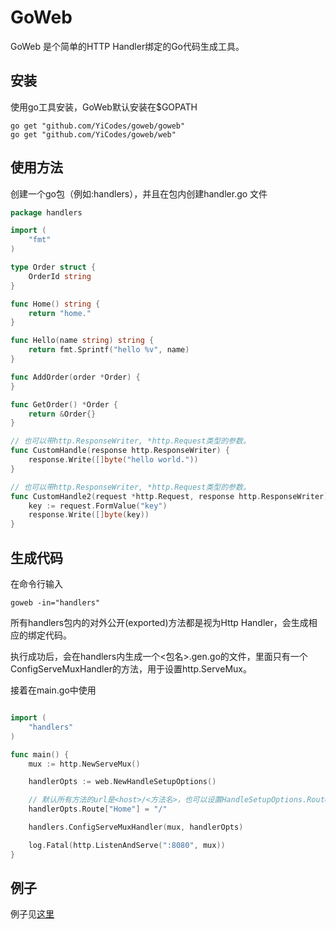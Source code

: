 # GoWeb

GoWeb 是个简单的HTTP Handler绑定的Go代码生成工具。

## 安装

使用go工具安装，GoWeb默认安装在$GOPATH

```shell
go get "github.com/YiCodes/goweb/goweb"
go get "github.com/YiCodes/goweb/web"
```

## 使用方法

创建一个go包（例如:handlers），并且在包内创建handler.go 文件

```handler.go
package handlers

import (
    "fmt"
)

type Order struct {
    OrderId string
}

func Home() string {
    return "home."
}

func Hello(name string) string {
    return fmt.Sprintf("hello %v", name)
}

func AddOrder(order *Order) {
}

func GetOrder() *Order {
    return &Order{}
}

// 也可以带http.ResponseWriter, *http.Request类型的参数。
func CustomHandle(response http.ResponseWriter) {
    response.Write([]byte("hello world."))
}

// 也可以带http.ResponseWriter, *http.Request类型的参数。
func CustomHandle2(request *http.Request, response http.ResponseWriter) {
    key := request.FormValue("key")
    response.Write([]byte(key))
}
```

## 生成代码

在命令行输入

```shell
goweb -in="handlers"
```

所有handlers包内的对外公开(exported)方法都是视为Http Handler，会生成相应的绑定代码。

执行成功后，会在handlers内生成一个<包名>.gen.go的文件，里面只有一个ConfigServeMuxHandler的方法，用于设置http.ServeMux。

接着在main.go中使用

```main.go

import (
    "handlers"
)

func main() {
    mux := http.NewServeMux()

    handlerOpts := web.NewHandleSetupOptions()

    // 默认所有方法的url是<host>/<方法名>，也可以设置HandleSetupOptions.Route，自定义url
    handlerOpts.Route["Home"] = "/"

    handlers.ConfigServeMuxHandler(mux, handlerOpts)

    log.Fatal(http.ListenAndServe(":8080", mux))
}
```

## 例子

例子见[这里](https://github.com/YiCodes/goweb/tree/master/example/webapi)